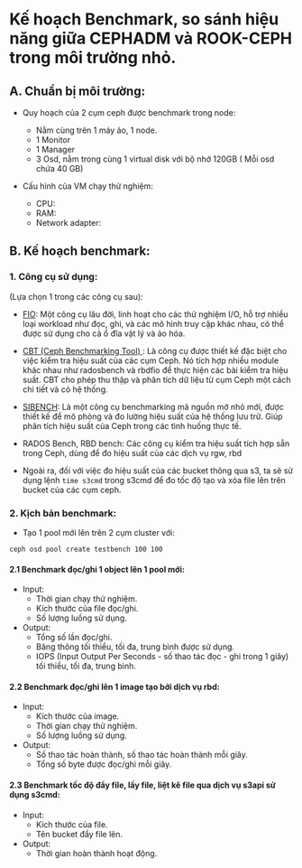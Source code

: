 # Kế hoạch Benchmark, so sánh hiệu năng giữa CEPHADM và ROOK-CEPH trong môi trường nhỏ.

## A. Chuẩn bị môi trường:

- Quy hoạch của 2 cụm ceph được benchmark trong node:
  - Nằm cùng trên 1 máy ảo, 1 node.
  - 1 Monitor
  - 1 Manager
  - 3 Osd, nằm trong cùng 1 virtual disk với bộ nhớ 120GB ( Mỗi osd chứa 40 GB)

- Cấu hình của VM chạy thử nghiệm:
  - CPU:
  - RAM:
  - Network adapter:

## B. Kế hoạch benchmark:

### 1. Công cụ sử dụng:
(Lựa chọn 1 trong các công cụ sau):
- [FIO](https://github.com/axboe/fio): Một công cụ lâu đời, linh hoạt cho các thử nghiệm I/O, hỗ trợ nhiều loại workload như đọc, ghi, và các mô hình truy cập khác nhau, có thể được sử dụng cho cả ổ đĩa vật lý và ảo hóa.

- [CBT (Ceph Benchmarking Tool) ](https://github.com/ceph/cbt): Là công cụ được thiết kế đặc biệt cho việc kiểm tra hiệu suất của các cụm Ceph. Nó tích hợp nhiều module khác nhau như radosbench và rbdfio để thực hiện các bài kiểm tra hiệu suất. CBT cho phép thu thập và phân tích dữ liệu từ cụm Ceph một cách chi tiết và có hệ thống.

- [SIBENCH](https://github.com/SoftIron/sibench): Là một công cụ benchmarking mã nguồn mở nhỏ mới, được thiết kế để mô phỏng và đo lường hiệu suất của hệ thống lưu trữ. Giúp phân tích hiệu suất của Ceph trong các tình huống thực tế.

- RADOS Bench, RBD bench: Các công cụ kiểm tra hiệu suất tích hợp sẵn trong Ceph, dùng để đo hiệu suất của các dịch vụ rgw, rbd

- Ngoài ra, đối với việc đo hiệu suất của các bucket thông qua s3, ta sẽ sử dụng lệnh `time s3cmd` trong s3cmd để đo tốc độ tạo và xóa file lên trên bucket của các cụm ceph. 

### 2. Kịch bản benchmark:
- Tạo 1 pool mới lên trên 2 cụm cluster với:
```
ceph osd pool create testbench 100 100
```
#### 2.1 Benchmark đọc/ghi 1 object lên 1 pool mới:
- Input:
    - Thời gian chạy thử nghiệm.
    - Kích thước của file đọc/ghi.
    - Số lượng luồng sử dụng.
- Output:
    - Tổng số lần đọc/ghi.
    - Băng thông tối thiểu, tối đa, trung bình được sử dụng.
    - IOPS (Input Output Per Seconds - số thao tác đọc - ghi trong 1 giây) tối thiểu, tối đa, trung bình.

#### 2.2 Benchmark đọc/ghi lên 1 image tạo bởi dịch vụ rbd:
- Input:
    - Kích thước của image.
    - Thời gian chạy thử nghiệm.
    - Số lượng luồng sử dụng.
- Output:
    - Số thao tác hoàn thành, số thao tác hoàn thành mỗi giây.
    - Tổng số byte được đọc/ghi mỗi giây.

#### 2.3 Benchmark tốc độ đẩy file, lấy file, liệt kê file qua dịch vụ s3api sử dụng s3cmd:
- Input:
    - Kích thước của file.
    - Tên bucket đẩy file lên.
- Output:
    - Thời gian hoàn thành hoạt động.